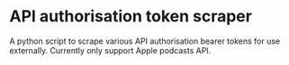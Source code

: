 # API authorisation token scraper
A python script to scrape various API authorisation bearer tokens for use externally.
Currently only support Apple podcasts API.
